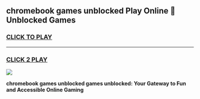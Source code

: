 
## chromebook games unblocked Play Online 👋 Unblocked Games
<h3>
<a href="https://premium.freeplayer.one?title=chromebook_games_unblocked&ref=19F">CLICK TO PLAY</a></h3>
<hr>

<h3>
<a href="https://premium.freeplayer.one?title=chromebook_games_unblocked&ref=19F">CLICK 2 PLAY</a>
  
</h3>

<a href="https://premium.freeplayer.one?title=chromebook_games_unblocked&ref=19F"><img src="https://clearcache.store/games.png"></a>


**chromebook games unblocked games unblocked: Your Gateway to Fun and Accessible Online Gaming**
